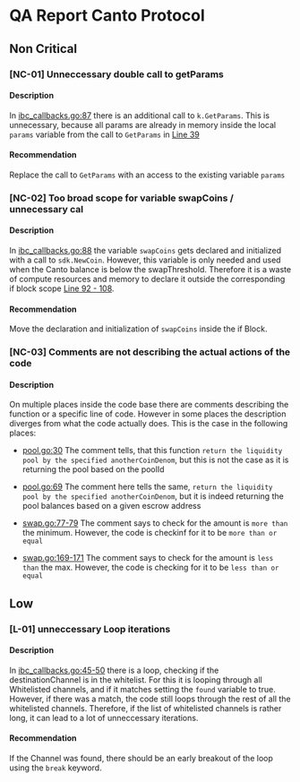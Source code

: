 # QA Report Canto Protocol

## Non Critical 

### [NC-01] Unneccessary double call to getParams

#### Description 

In [ibc_callbacks.go:87](https://github.com/code-423n4/2023-06-canto/blob/a4ff2fd2e67e77e36528fad99f9d88149a5e8532/Canto/x/onboarding/keeper/ibc_callbacks.go#L87) there is an additional call to `k.GetParams`. This is unnecessary, because all params are already in memory inside the local `params` variable from the call to `GetParams` in [Line 39](https://github.com/code-423n4/2023-06-canto/blob/a4ff2fd2e67e77e36528fad99f9d88149a5e8532/Canto/x/onboarding/keeper/ibc_callbacks.go#L39)

#### Recommendation

Replace the call to `GetParams` with an access to the existing variable `params` 

### [NC-02] Too broad scope for variable swapCoins / unnecessary cal

#### Description

In [ibc_callbacks.go:88](https://github.com/code-423n4/2023-06-canto/blob/a4ff2fd2e67e77e36528fad99f9d88149a5e8532/Canto/x/onboarding/keeper/ibc_callbacks.go#L88) the variable `swapCoins` gets declared and initialized with a call to `sdk.NewCoin`. However, this variable is only needed and used when the Canto balance is below the swapThreshold. Therefore it is a waste of compute resources and memory to declare it outside the corresponding if block scope [Line 92 - 108](https://github.com/code-423n4/2023-06-canto/blob/a4ff2fd2e67e77e36528fad99f9d88149a5e8532/Canto/x/onboarding/keeper/ibc_callbacks.go#L92-L108). 

#### Recommendation

Move the declaration and initialization of `swapCoins` inside the if Block.

### [NC-03] Comments are not describing the actual actions of the code

#### Description

On multiple places inside the code base there are comments describing the function or a specific line of code. However in some places the description diverges from what the code actually does.
This is the case in the following places:

- [pool.go:30](https://github.com/code-423n4/2023-06-canto/blob/a4ff2fd2e67e77e36528fad99f9d88149a5e8532/Canto/x/coinswap/keeper/pool.go#L30-L31) The comment tells, that this function `return the liquidity pool by the specified anotherCoinDenom`, but this is not the case as it is returning the pool based on the poolId

- [pool.go:69](https://github.com/code-423n4/2023-06-canto/blob/a4ff2fd2e67e77e36528fad99f9d88149a5e8532/Canto/x/coinswap/keeper/pool.go#L69-L70) 
The comment here tells the same, `return the liquidity pool by the specified anotherCoinDenom`, but it is indeed returning the pool balances based on a given escrow address

- [swap.go:77-79](https://github.com/code-423n4/2023-06-canto/blob/a4ff2fd2e67e77e36528fad99f9d88149a5e8532/Canto/x/coinswap/keeper/swap.go#L77-L79) 
The comment says to check for the amount is `more than` the minimum. However, the code is checkinf for it to be `more than or equal` 


- [swap.go:169-171](https://github.com/code-423n4/2023-06-canto/blob/a4ff2fd2e67e77e36528fad99f9d88149a5e8532/Canto/x/coinswap/keeper/swap.go#L169-L171) 
The comment says to check for the amount is `less than` the max. However, the code is checking for it to be `less than or equal` 

## Low

### [L-01] unneccessary Loop iterations

#### Description

In [ibc_callbacks.go:45-50](https://github.com/code-423n4/2023-06-canto/blob/a4ff2fd2e67e77e36528fad99f9d88149a5e8532/Canto/x/onboarding/keeper/ibc_callbacks.go#L45-L50) there is a loop, checking if the destinationChannel is in the whitelist. For this it is looping through all Whitelisted channels, and if it matches setting the `found` variable to true. However, if there was a match, the code still loops through the rest of all the whitelisted channels. Therefore, if the list of whitelisted channels is rather long, it can lead to a lot of unneccessary iterations.

#### Recommendation

If the Channel was found, there should be an early breakout of the loop using the `break` keyword.

